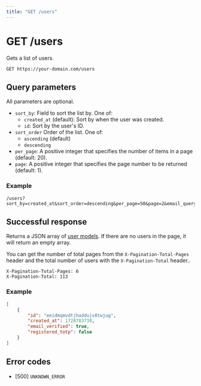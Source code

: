 ```yaml
---
title: "GET /users"
---
```


# GET /users

Gets a list of users.

```
GET https://your-domain.com/users
```

## Query parameters

All parameters are optional.

- `sort_by`: Field to sort the list by. One of:
    - `created_at` (default): Sort by when the user was created.
    - `id`: Sort by the user's ID.
- `sort_order` Order of the list. One of:
    - `ascending` (default)
    - `descending`
- `per_page`: A positive integer that specifies the number of items in a page (default: 20).
- `page`: A positive integer that specifies the page number to be returned (default: 1).

### Example

```
/users?sort_by=created_at&sort_order=descending&per_page=50&page=2&email_query=%40example.com
```

## Successful response

Returns a JSON array of [user models](/api-reference/rest/models/user). If there are no users in the page, it will return an empty array.

You can get the number of total pages from the `X-Pagination-Total-Pages` header and the total number of users with the `X-Pagination-Total` header..

```
X-Pagination-Total-Pages: 6
X-Pagination-Total: 113
```

### Example

```json
[
    {
        "id": "eeidmqmvdtjhaddujv8twjug",
        "created_at": 1728783738,
        "email_verified": true,
        "registered_totp": false
    }
]
```

## Error codes

- [500] `UNKNOWN_ERROR`
